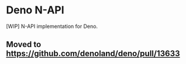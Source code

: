 # Deno N-API

[WIP] N-API implementation for Deno.

## Moved to https://github.com/denoland/deno/pull/13633
